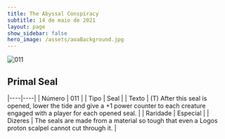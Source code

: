 ```yaml
---
title: The Abyssal Conspiracy
subtitle: 14 de maio de 2021
layout: page
show_sidebar: false
hero_image: /assets/aoaBackground.jpg
---
```


![011](https://cards-keyforge.s3.eu-north-1.amazonaws.com/media/en/tac/011.png)

## Primal Seal

|----|----|
| Número | 011 |
| Tipo | Seal |
| Texto | (T) After this seal is opened, lower the tide and give a +1 power counter to each creature engaged with a player for each opened seal. |
| Raridade | Especial |
| Dizeres | The seals are made from a material so tough that even a Logos proton scalpel cannot cut through it. |
